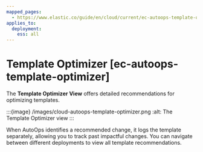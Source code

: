 ```yaml
---
mapped_pages:
  - https://www.elastic.co/guide/en/cloud/current/ec-autoops-template-optimizer.html
applies_to:
  deployment:
    ess: all
---
```


# Template Optimizer [ec-autoops-template-optimizer]

The **Template Optimizer View** offers detailed recommendations for optimizing templates.

:::{image} /images/cloud-autoops-template-optimizer.png
:alt: The Template Optimizer view
:::

When AutoOps identifies a recommended change, it logs the template separately, allowing you to track past impactful changes. You can navigate between different deployments to view all template recommendations.

